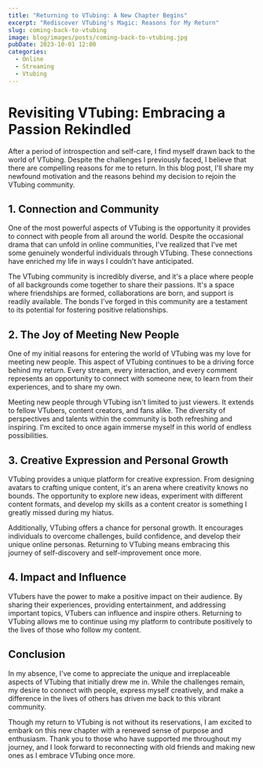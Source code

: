```yaml
---
title: "Returning to VTubing: A New Chapter Begins"
excerpt: "Rediscover VTubing's Magic: Reasons for My Return"
slug: coming-back-to-vtubing
image: blog/images/posts/coming-back-to-vtubing.jpg
pubDate: 2023-10-01 12:00
categories:
  - Online
  - Streaming
  - Vtubing
---
```


# **Revisiting VTubing: Embracing a Passion Rekindled**

After a period of introspection and self-care, I find myself drawn back to the world of VTubing. Despite the challenges I previously faced, I believe that there are compelling reasons for me to return. In this blog post, I'll share my newfound motivation and the reasons behind my decision to rejoin the VTubing community.


## **1. Connection and Community**

One of the most powerful aspects of VTubing is the opportunity it provides to connect with people from all around the world. Despite the occasional drama that can unfold in online communities, I've realized that I've met some genuinely wonderful individuals through VTubing. These connections have enriched my life in ways I couldn't have anticipated.

The VTubing community is incredibly diverse, and it's a place where people of all backgrounds come together to share their passions. It's a space where friendships are formed, collaborations are born, and support is readily available. The bonds I've forged in this community are a testament to its potential for fostering positive relationships.


## **2. The Joy of Meeting New People**

One of my initial reasons for entering the world of VTubing was my love for meeting new people. This aspect of VTubing continues to be a driving force behind my return. Every stream, every interaction, and every comment represents an opportunity to connect with someone new, to learn from their experiences, and to share my own.

Meeting new people through VTubing isn't limited to just viewers. It extends to fellow VTubers, content creators, and fans alike. The diversity of perspectives and talents within the community is both refreshing and inspiring. I'm excited to once again immerse myself in this world of endless possibilities.


## **3. Creative Expression and Personal Growth**

VTubing provides a unique platform for creative expression. From designing avatars to crafting unique content, it's an arena where creativity knows no bounds. The opportunity to explore new ideas, experiment with different content formats, and develop my skills as a content creator is something I greatly missed during my hiatus.

Additionally, VTubing offers a chance for personal growth. It encourages individuals to overcome challenges, build confidence, and develop their unique online personas. Returning to VTubing means embracing this journey of self-discovery and self-improvement once more.

## **4. Impact and Influence**

VTubers have the power to make a positive impact on their audience. By sharing their experiences, providing entertainment, and addressing important topics, VTubers can influence and inspire others. Returning to VTubing allows me to continue using my platform to contribute positively to the lives of those who follow my content.

## **Conclusion**


In my absence, I've come to appreciate the unique and irreplaceable aspects of VTubing that initially drew me in. While the challenges remain, my desire to connect with people, express myself creatively, and make a difference in the lives of others has driven me back to this vibrant community.

Though my return to VTubing is not without its reservations, I am excited to embark on this new chapter with a renewed sense of purpose and enthusiasm. Thank you to those who have supported me throughout my journey, and I look forward to reconnecting with old friends and making new ones as I embrace VTubing once more.